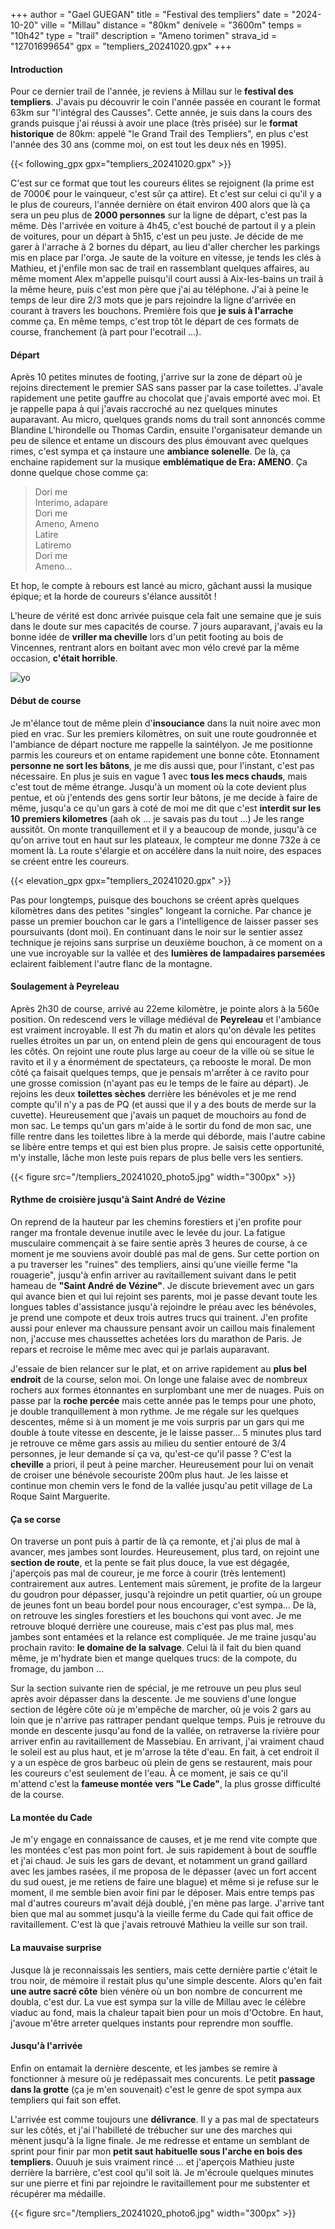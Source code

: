 +++
author = "Gael GUEGAN"
title = "Festival des templiers"
date = "2024-10-20"
ville = "Millau"
distance = "80km"
denivele = "3600m"
temps = "10h42"
type = "trail"
description = "Ameno torimen"
strava_id = "12701699654"
gpx = "templiers_20241020.gpx"
+++

#### Introduction

Pour ce dernier trail de l'année, je reviens à Millau sur le **festival des templiers**. J'avais pu découvrir le coin l'année passée en courant le format 63km sur "l'intégral des Causses". Cette année, je suis dans la cours des grands puisque j'ai réussi à avoir une place (très prisée) sur le **format historique** de 80km: appelé "le Grand Trail des Templiers", en plus c'est l'année des 30 ans (comme moi, on est tout les deux nés en 1995).

{{< following_gpx gpx="templiers_20241020.gpx" >}}

C'est sur ce format que tout les coureurs élites se rejoignent (la prime est de 7000€ pour le vainqueur, c'est sûr ça attire). Et c'est sur celui ci qu'il y a le plus de coureurs, l'année dernière on était environ 400 alors que là ça sera un peu plus de **2000 personnes** sur la ligne de départ, c'est pas la même. Dès l'arrivée en voiture à 4h45, c'est bouché de partout il y a plein de voitures, pour un départ à 5h15, c'est un peu juste. Je décide de me garer à l'arrache à 2 bornes du départ, au lieu d'aller chercher les parkings mis en place par l'orga. Je saute de la voiture en vitesse, je tends les clés à Mathieu, et j'enfile mon sac de trail en rassemblant quelques affaires, au même moment Alex m'appelle puisqu'il court aussi à Aix-les-bains un trail à la même heure, puis c'est mon père que j'ai au téléphone. J'ai à peine le temps de leur dire 2/3 mots que je pars rejoindre la ligne d'arrivée en courant à travers les bouchons. Première fois que **je suis à l'arrache** comme ça. En même temps, c'est trop tôt le départ de ces formats de course, franchement (à part pour l'ecotrail ...).

#### Départ

Après 10 petites minutes de footing, j'arrive sur la zone de départ où je rejoins directement le premier SAS sans passer par la case toilettes. J'avale rapidement une petite gauffre au chocolat que j'avais emporté avec moi. Et je rappelle papa à qui j'avais raccroché au nez quelques minutes auparavant. Au micro, quelques grands noms du trail sont annoncés comme Blandine L'hirondelle ou Thomas Cardin, ensuite l'organisateur demande un peu de silence et entame un discours des plus émouvant avec quelques rimes, c'est sympa et ça instaure une **ambiance solenelle**. De là, ça enchaine rapidement sur la musique **emblématique de Era: AMENO**. Ça donne quelque chose comme ça:

> Dori me  
> Interimo, adapare  
> Dori me  
> Ameno, Ameno  
> Latire  
> Latiremo  
> Dori me  
> Ameno...

Et hop, le compte à rebours est lancé au micro, gâchant aussi la musique épique; et la horde de coureurs s'élance aussitôt !

L'heure de vérité est donc arrivée puisque cela fait une semaine que je suis dans le doute sur mes capacités de course. 7 jours auparavant, j'avais eu la bonne idée de **vriller ma cheville** lors d'un petit footing au bois de Vincennes, rentrant alors en boitant avec mon vélo crevé par la même occasion, **c'était horrible**.

![yo](/templiers_20241020_photo1.jpg)

#### Début de course

Je m'élance tout de même plein d'**insouciance** dans la nuit noire avec mon pied en vrac. Sur les premiers kilomètres, on suit une route goudronnée et l'ambiance de départ nocture me rappelle la saintélyon. Je me positionne parmis les coureurs et on entame rapidement une bonne côte. Etonnament **personne ne sort les bâtons**, je me dis aussi que, pour l'instant, c'est pas nécessaire. En plus je suis en vague 1 avec **tous les mecs chauds**, mais c'est tout de même étrange. Jusqu'à un moment où la cote devient plus pentue, et où j'entends des gens sortir leur bâtons, je me decide à faire de même, jusqu'a ce qu'un gars à coté de moi me dit que c'est **interdit sur les 10 premiers kilometres** (aah ok ... je savais pas du tout ...) Je les range aussitôt. On monte tranquillement et il y a beaucoup de monde, jusqu'à ce qu'on arrive tout en haut sur les plateaux, le compteur me donne 732e à ce moment là. La route s'élargie et on accélère dans la nuit noire, des espaces se créent entre les coureurs. 

{{< elevation_gpx gpx="templiers_20241020.gpx" >}}

Pas pour longtemps, puisque des bouchons se créent après quelques kilomètres dans des petites "singles" longeant la corniche. Par chance je passe un premier bouchon car le gars a l'intelligence de laisser passer ses poursuivants (dont moi). En continuant dans le noir sur le sentier assez technique je rejoins sans surprise un deuxième bouchon, à ce moment on a une vue incroyable sur la vallée et des **lumières de lampadaires parsemées** eclairent faiblement l'autre flanc de la montagne.

#### Soulagement à Peyreleau

Après 2h30 de course, arrivé au 22eme kilomètre, je pointe alors à la 560e position. On redescend vers le village médiéval de **Peyreleau** et l'ambiance est vraiment incroyable. Il est 7h du matin et alors qu'on dévale les petites ruelles étroites un par un, on entend plein de gens qui encouragent de tous les côtés. On rejoint une route plus large au coeur de la ville où se situe le ravito et il y a énormément de spectateurs, ça rebooste le moral. De mon côté ça faisait quelques temps, que je pensais m'arrếter à ce ravito pour une grosse comission (n'ayant pas eu le temps de le faire au départ). Je rejoins les deux **toilettes sèches** derrière les bénévoles et je me rend compte qu'il n'y a pas de PQ (et aussi que il y a des bouts de merde sur la cuvette). Heureusement que j'avais un paquet de mouchoirs au fond de mon sac. Le temps qu'un gars m'aide à le sortir du fond de mon sac, une fille rentre dans les toilettes libre à la merde qui déborde, mais l'autre cabine se libère entre temps et qui est bien plus propre. Je saisis cette opportunité, m'y installe, lâche mon leste puis repars de plus belle vers les sentiers.

{{< figure src="/templiers_20241020_photo5.jpg" width="300px" >}}

#### Rythme de croisière jusqu'à Saint André de Vézine

On reprend de la hauteur par les chemins forestiers et j'en profite pour ranger ma frontale devenue inutile avec le levée du jour. La fatigue musculaire commençait à se faire sentie après 3 heures de course, à ce moment je me souviens avoir doublé pas mal de gens. Sur cette portion on a pu traverser les "ruines" des templiers, ainsi qu'une vieille ferme "la rouagerie", jusqu'à enfin arriver au ravitaillement suivant dans le petit hameau de **"Saint André de Vézine"**. Je discute brievement avec un gars qui avance bien et qui lui rejoint ses parents, moi je passe devant toute les longues tables d'assistance jusqu'à rejoindre le préau avec les bénévoles, je prend une compote et deux trois autres trucs qui trainent. J'en profite aussi pour enlever ma chaussure pensant avoir un caillou mais finalement non, j'accuse mes chaussettes achetées lors du marathon de Paris. Je repars et recroise le même mec avec qui je parlais auparavant.

J'essaie de bien relancer sur le plat, et on arrive rapidement au **plus bel endroit** de la course, selon moi. On longe une falaise avec de nombreux rochers aux formes étonnantes en surplombant une mer de nuages. Puis on passe par la **roche percée** mais cette année pas le temps pour une photo, je double tranquillement à mon rythme. Je me régale sur les quelques descentes, même si à un moment je me vois surpris par un gars qui me double à toute vitesse en descente, je le laisse passer... 5 minutes plus tard je retrouve ce même gars assis au milieu du sentier entouré de 3/4 personnes, je leur demande si ça va, qu'est-ce qu'il passe ? C'est la **cheville** a priori, il peut à peine marcher. Heureusement pour lui on venait de croiser une bénévole secouriste 200m plus haut. Je les laisse et continue mon chemin vers le fond de la vallée jusqu'au petit village de La Roque Saint Marguerite.

#### Ça se corse

On traverse un pont puis à partir de là ça remonte, et j'ai plus de mal à avancer, mes jambes sont lourdes. Heureusement, plus tard, on rejoint une **section de route**, et la pente se fait plus douce, la vue est dégagée, j'aperçois pas mal de coureur, je me force à courir (très lentement) contrairement aux autres. Lentement mais sûrement, je profite de la largeur du goudron pour dépasser, jusqu'à rejoindre un petit quartier, où un groupe de jeunes font un beau bordel pour nous encourager, c'est sympa... De là, on retrouve les singles forestiers et les bouchons qui vont avec. Je me retrouve bloqué derrière une coureuse, mais c'est pas plus mal, mes jambes sont entamées et la relance est compliquée. Je me traine jusqu'au prochain ravito: **le domaine de la salvage**. Celui là il fait du bien quand même, je m'hydrate bien et mange quelques trucs: de la compote, du fromage, du jambon ...

Sur la section suivante rien de spécial, je me retrouve un peu plus seul après avoir dépasser dans la descente. Je me souviens d'une longue section de légère côte où je m'empêche de marcher, où je vois 2 gars au loin que je n'arrive pas rattraper pendant quelque temps. Puis je retrouve du monde en descente jusqu'au fond de la vallée, on retraverse la rivière pour arriver enfin au ravitaillement de Massebiau. En arrivant, j'ai vraiment chaud le soleil est au plus haut, et je m'arrose la tête d'eau. En fait, à cet endroit il y a un espèce de gros barbeuc où plein de gens se restaurent, mais pour les coureurs c'est seulement de l'eau. À ce moment, je sais ce qu'il m'attend c'est la **fameuse montée vers "Le Cade"**, la plus grosse difficulté de la course.

#### La montée du Cade

Je m'y engage en connaissance de causes, et je me rend vite compte que les montées c'est pas mon point fort. Je suis rapidement à bout de souffle et j'ai chaud. Je suis les gars de devant, et notamment un grand gaillard avec les jambes rasées, il me proposa de le dépasser (avec un fort accent du sud ouest, je me retiens de faire une blague) et même si je refuse sur le moment, il me semble bien avoir fini par le déposer. Mais entre temps pas mal d'autres coureurs m'avait déjà doublé, j'en mène pas large. J'arrive tant bien que mal au sommet jusqu'à la vieille ferme du Cade qui fait office de ravitaillement. C'est là que j'avais retrouvé Mathieu la veille sur son trail.

#### La mauvaise surprise

Jusque là je reconnaissais les sentiers, mais cette dernière partie c'était le trou noir, de mémoire il restait plus qu'une simple descente. Alors qu'en fait **une autre sacré côte** bien vénère où un bon nombre de concurrent me doubla, c'est dur. La vue est sympa sur la ville de Millau avec le célèbre viaduc au fond, mais la chaleur tapait bien pour un mois d'Octobre. En haut, j'avoue m'être arreter quelques instants pour reprendre mon souffle.

#### Jusqu'à l'arrivée

Enfin on entamait la dernière descente, et les jambes se remire à fonctionner à mesure où je redépassait mes concurents. Le petit **passage dans la grotte** (ça je m'en souvenait) c'est le genre de spot sympa aux templiers qui fait son effet.

L'arrivée est comme toujours une **délivrance**. Il y a pas mal de spectateurs sur les côtés, et j'ai l'habilleté de trébucher sur une des marches qui mènent jusqu'à la ligne finale. Je me redresse et entame un semblant de sprint pour finir par mon **petit saut habituelle sous l'arche en bois des templiers**. Ouuuh je suis vraiment rincé ... et j'aperçois Mathieu juste derrière la barrière, c'est cool qu'il soit là. Je m'écroule quelques minutes sur une pierre et fini par rejoindre le ravitaillement pour me substenter et récupérer ma médaille.

{{< figure src="/templiers_20241020_photo6.jpg" width="300px" >}}
